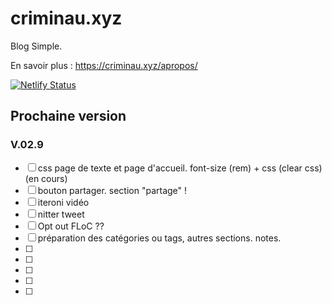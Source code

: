 # criminau.xyz

Blog Simple.

En savoir plus :   <https://criminau.xyz/apropos/>


[![Netlify Status](https://api.netlify.com/api/v1/badges/f6104326-809a-4b92-8914-4a7a34467c5c/deploy-status)](https://app.netlify.com/sites/criminau-site/deploys)


## Prochaine version

### V.02.9

- [ ] css page de texte et page d'accueil. font-size (rem) + css (clear css) (en cours)
- [ ] bouton partager. section "partage" !
- [ ] iteroni vidéo
- [ ] nitter tweet
- [ ] Opt out FLoC ??
- [ ] préparation des catégories ou tags, autres sections. notes.
- [ ] 
- [ ] 
- [ ]
- [ ]
- [ ]
